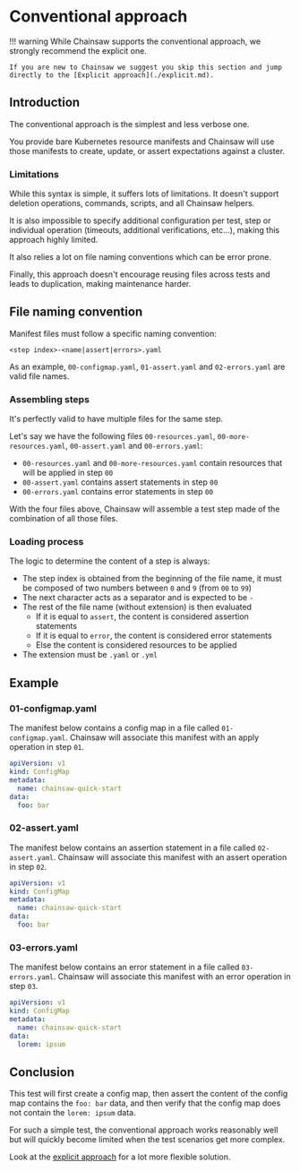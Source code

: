# Conventional approach

!!! warning
    While Chainsaw supports the conventional approach, we strongly recommend the explicit one.

    If you are new to Chainsaw we suggest you skip this section and jump directly to the [Explicit approach](./explicit.md).

## Introduction

The conventional approach is the simplest and less verbose one.

You provide bare Kubernetes resource manifests and Chainsaw will use those manifests to create, update, or assert expectations against a cluster.

### Limitations

While this syntax is simple, it suffers lots of limitations. It doesn't support deletion operations, commands, scripts, and all Chainsaw helpers.

It is also impossible to specify additional configuration per test, step or individual operation (timeouts, additional verifications, etc...), making this approach highly limited.

It also relies a lot on file naming conventions which can be error prone.

Finally, this approach doesn't encourage reusing files across tests and leads to duplication, making maintenance harder.

## File naming convention

Manifest files must follow a specific naming convention:
```
<step index>-<name|assert|errors>.yaml
```

As an example, `00-configmap.yaml`, `01-assert.yaml` and `02-errors.yaml` are valid file names.

### Assembling steps

It's perfectly valid to have multiple files for the same step.

Let's say we have the following files `00-resources.yaml`, `00-more-resources.yaml`, `00-assert.yaml` and `00-errors.yaml`:

- `00-resources.yaml` and `00-more-resources.yaml` contain resources that will be applied in step `00`
- `00-assert.yaml` contains assert statements in step `00`
- `00-errors.yaml` contains error statements in step `00`

With the four files above, Chainsaw will assemble a test step made of the combination of all those files.

### Loading process

The logic to determine the content of a step is always:

- The step index is obtained from the beginning of the file name, it must be composed of two numbers between `0` and `9` (from `00` to `99`)
- The next character acts as a separator and is expected to be `-`
- The rest of the file name (without extension) is then evaluated
    - If it is equal to `assert`, the content is considered assertion statements
    - If it is equal to `error`, the content is considered error statements
    - Else the content is considered resources to be applied
- The extension must be `.yaml` or `.yml`

## Example

### 01-configmap.yaml

The manifest below contains a config map in a file called `01-configmap.yaml`.
Chainsaw will associate this manifest with an apply operation in step `01`.

```yaml
apiVersion: v1
kind: ConfigMap
metadata:
  name: chainsaw-quick-start
data:
  foo: bar
```

### 02-assert.yaml

The manifest below contains an assertion statement in a file called `02-assert.yaml`.
Chainsaw will associate this manifest with an assert operation in step `02`.

```yaml
apiVersion: v1
kind: ConfigMap
metadata:
  name: chainsaw-quick-start
data:
  foo: bar
```

### 03-errors.yaml

The manifest below contains an error statement in a file called `03-errors.yaml`.
Chainsaw will associate this manifest with an error operation in step `03`.

```yaml
apiVersion: v1
kind: ConfigMap
metadata:
  name: chainsaw-quick-start
data:
  lorem: ipsum
```

## Conclusion

This test will first create a config map, then assert the content of the config map contains the `foo: bar` data, and then verify that the config map does not contain the `lorem: ipsum` data.

For such a simple test, the conventional approach works reasonably well but will quickly become limited when the test scenarios get more complex.

Look at the [explicit approach](./explicit.md) for a lot more flexible solution.

